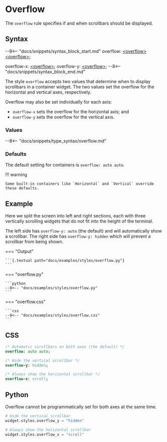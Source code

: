 # Overflow

The `overflow` rule specifies if and when scrollbars should be displayed.

## Syntax

--8<-- "docs/snippets/syntax_block_start.md"
overflow: <a href="../../css_types/overflow">&lt;overflow&gt;</a> <a href="../../css_types/overflow">&lt;overflow&gt;</a>;

overflow-x: <a href="../../css_types/overflow">&lt;overflow&gt;</a>;
overflow-y: <a href="../../css_types/overflow">&lt;overflow&gt;</a>;
--8<-- "docs/snippets/syntax_block_end.md"

The style `overflow` accepts two values that determine when to display scrollbars in a container widget.
The two values set the overflow for the horizontal and vertical axes, respectively.

Overflow may also be set individually for each axis:

 - `overflow-x` sets the overflow for the horizontal axis; and
 - `overflow-y` sets the overflow for the vertical axis.

### Values

--8<-- "docs/snippets/type_syntax/overflow.md"

### Defaults

The default setting for containers is `overflow: auto auto`.

!!! warning

    Some built-in containers like `Horizontal` and `Vertical` override these defaults.

## Example

Here we split the screen into left and right sections, each with three vertically scrolling widgets that do not fit into the height of the terminal.

The left side has `overflow-y: auto` (the default) and will automatically show a scrollbar.
The right side has `overflow-y: hidden` which will prevent a scrollbar from being shown.

=== "Output"

    ```{.textual path="docs/examples/styles/overflow.py"}
    ```

=== "overflow.py"

    ```python
    --8<-- "docs/examples/styles/overflow.py"
    ```

=== "overflow.css"

    ```css
    --8<-- "docs/examples/styles/overflow.css"
    ```

## CSS

```sass
/* Automatic scrollbars on both axes (the default) */
overflow: auto auto;

/* Hide the vertical scrollbar */
overflow-y: hidden;

/* Always show the horizontal scrollbar */
overflow-x: scroll;
```

## Python

Overflow cannot be programmatically set for both axes at the same time.

```python
# Hide the vertical scrollbar
widget.styles.overflow_y = "hidden"

# Always show the horizontal scrollbar
widget.styles.overflow_x = "scroll"
```
